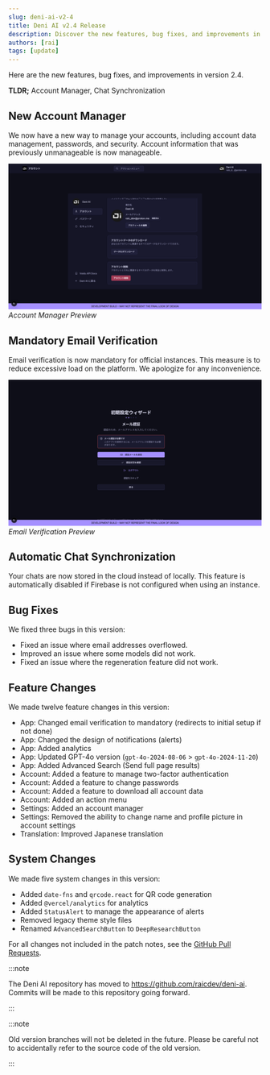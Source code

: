 ```yaml
---
slug: deni-ai-v2-4
title: Deni AI v2.4 Release
description: Discover the new features, bug fixes, and improvements in version 2.4.
authors: [rai]
tags: [update]
---
```


Here are the new features, bug fixes, and improvements in version 2.4.

**TLDR;** Account Manager, Chat Synchronization

<!--truncate-->

## New Account Manager

We now have a new way to manage your accounts, including account data management, passwords, and security. Account information that was previously unmanageable is now manageable.

![Account Manager Preview](account-manager.png)
_Account Manager Preview_

## Mandatory Email Verification

Email verification is now mandatory for official instances. This measure is to reduce excessive load on the platform. We apologize for any inconvenience.

![Email Verification Preview](email-verification.png)<br />
_Email Verification Preview_

## Automatic Chat Synchronization

Your chats are now stored in the cloud instead of locally. This feature is automatically disabled if Firebase is not configured when using an instance.

## Bug Fixes

We fixed three bugs in this version:

- Fixed an issue where email addresses overflowed.
- Improved an issue where some models did not work.
- Fixed an issue where the regeneration feature did not work.

## Feature Changes

We made twelve feature changes in this version:

- App: Changed email verification to mandatory (redirects to initial setup if not done)
- App: Changed the design of notifications (alerts)
- App: Added analytics
- App: Updated GPT-4o version (`gpt-4o-2024-08-06` > `gpt-4o-2024-11-20`)
- App: Added Advanced Search (Send full page results)
- Account: Added a feature to manage two-factor authentication
- Account: Added a feature to change passwords
- Account: Added a feature to download all account data
- Account: Added an action menu
- Settings: Added an account manager
- Settings: Removed the ability to change name and profile picture in account settings
- Translation: Improved Japanese translation

## System Changes

We made five system changes in this version:

- Added `date-fns` and `qrcode.react` for QR code generation
- Added `@vercel/analytics` for analytics
- Added `StatusAlert` to manage the appearance of alerts
- Removed legacy theme style files
- Renamed `AdvancedSearchButton` to `DeepResearchButton`

For all changes not included in the patch notes, see the [GitHub Pull Requests](https://github.com/raicdev/deni-ai/pull/6).

:::note

The Deni AI repository has moved to https://github.com/raicdev/deni-ai. Commits will be made to this repository going forward.

:::

:::note

Old version branches will not be deleted in the future. Please be careful not to accidentally refer to the source code of the old version.

:::